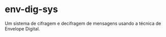 # env-dig-sys
Um sistema de cifragem e decifragem de mensagens usando a técnica de Envelope Digital.

